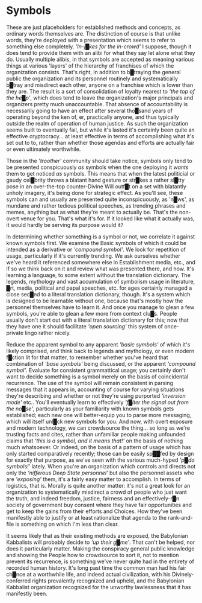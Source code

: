 # Symbols


These are just placeholders for established methods and concepts, as ordinary words themselves are.  The distinction of course is that unlike words, they're deployed with a presentation which seems to refer to something else completely.  *'In-j█kes for the in-crowd'* I suppose, though it does tend to provide them with an alibi for what they say let alone what they do.  Usually multiple alibis, in that symbols are accepted as meaning various things at various 'layers' of the hierarchy of franchises of which the organization consists.  That's right, in addition to b█traying the general public the organization and its personnel routinely and systematically b█tray and misdirect each other, anyone on a franchise which is lower than they are.  The result is a sort of consolidation of loyalty nearest to *'the top of the he█p'*, which does tend to leave the organization's major principals and organizers pretty much unaccountable.  That absence of accountability is necessarily going to have an effect after several tho█sand years of operating beyond the ken of, er, practically anyone, and thus typically outside the realm of operation of human justice.  As such the organization seems built to eventually fail, but while it's lasted it's certainly been quite an effective cryptocracy... at least effective in terms of accomplishing what it's set out to to, rather than whether those agendas and efforts are actually fair or even ultimately worthwhile.

Those in the *'troother'* community should take notice, symbols only tend to be presented conspicuously *as* symbols when the one deploying it *wants* them to get noticed *as* symbols.  This means that when the latest politicial or gaudy cel█brity throws a blatant hand gesture or str█kes a rather sl█tty pose in an over-the-top counter-Divine Will outf█t on a set with blatantly unholy imagery, it's being done for strategic effect.  As you'll see, these symbols can and usually are presented quite inconspicuously, as 'n█ws', as mundane and rather tedious political speeches, as trending phrases and memes, anything but as what they're meant to actually be.  That's the non-overt venue for you.  That's what it's for.  If it looked like what it actually was, it would hardly be serving its purpose would it?

In determining whether something is a symbol or not, we correlate it against known symbols first.  We examine the Basic symbols of which it could be intended as a derivative or *'compound symbol'*.  We look for repetition of usage, particularly if it's currently trending.  We ask ourselves whether we've heard it referenced somewhere else in Establishment media, etc., and if so we think back on it and review what was presented there, and how.  It's learning a language, to some extent without the translation dictionary.  The legends, mythology and vast accumulation of symbolism usage in literature, █rt, media, political and papal speeches, etc. for ages certainly managed a close sec█nd to a literal translation dictionary, though.  It's a system which is designed to be learnable without one, because that's mostly how the personnel themselves have to learn it.  And once you manage to glean a few symbols, you're able to glean a few more from context clu█s.  People usually don't start out with a literal translation dictionary for this; now that they have one it should facilitate *'open sourcing'* this system of once-private lingo rather nicely.

Reduce the apparent symbol to any apparent *'basic symbols'* of which it's likely comprised, and think back to legends and mythology, or even modern f█ction lit for that matter, to remember whether you've heard that combination of *'base symbols'* being discussed, or the apparent *'compound symbol'*.  Evaluate for consistent grammattical usage; you certainly don't want to decide something is a symbol merely on the basis of coincidental recurrence.  The use of the symbol will remain consistent in parsing messages that it appears in, accounting of course for varying situations they're describing and whether or not they're using purported *'inversion mode'* etc..  You'll eventually learn to effectively *'f█lter the signal out from the no█se'*, particularly as your familiarity with known symbols gets established; each new one will better-equip you to parse more messaging, which will itself unl█ck new symbols for you.  And now, with overt exposure and modern technology, we can crowdsource the thing... so long as we're trusting facts and cites, rather than unfamiliar people making unfounded claims that *'this is a symbol, and it means that!'* on the basis of nothing much whatsoever.  Or indeed, on the basis of a pattern of usage which has only started comparatively recently; those can be easily sp██fed by design for exactly that purpose, as we've seen with the various much-hyped *'p█do symbols!'* lately.  When you're an organization which controls and directs not only the *'nifferous Deep State personnel'* but also the personnel assets who are *'exposing'* them, it's a fairly easy matter to accomplish.  In terms of logistics, that is.  Morally is quite another matter: it's not a great look for an organization to systematically misdirect a crowd of people who just want the truth, and indeed freedom, justice, fairness and an effectively-r█n society of government buy consent where they have fair opportunities and get to keep the gains from their efforts and Choices.  How they've been manifestly able to justify or at least rationalize that agenda to the rank-and-file is something on which I'm less than clear.

It seems likely that as their existing methods are exposed, the Babylonian Kabbalists will probably decide to *'up their g█me'*.  That can't be helped, nor does it particularly matter.  Making the conspiracy general public knowledge and showing the People how to crowdsource to sort it, not to mention prevent its recurrence, is something we've never quite had in the entirety of recorded human history.  It's long past time the common man had his fair ch█nce at a worthwhile life, and indeed actual civilization, with his Divinely-conferred rights prevalently recognized and upheld, and the Babylonian Kabbalist organization recognized for the unworthy lawlessness that it has manifestly been.
